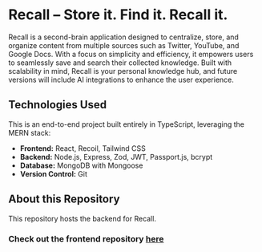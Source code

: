 # Recall – Store it. Find it. Recall it.

Recall is a second-brain application designed to centralize, store, and organize content from multiple sources such as Twitter, YouTube, and Google Docs. With a focus on simplicity and efficiency, it empowers users to seamlessly save and search their collected knowledge. Built with scalability in mind, Recall is your personal knowledge hub, and future versions will include AI integrations to enhance the user experience.

## Technologies Used

This is an end-to-end project built entirely in TypeScript, leveraging the MERN stack:

- **Frontend:** React, Recoil, Tailwind CSS
- **Backend:** Node.js, Express, Zod, JWT, Passport.js, bcrypt
- **Database:** MongoDB with Mongoose
- **Version Control:** Git

## About this Repository

This repository hosts the backend for Recall.

### Check out the frontend repository [here]()
